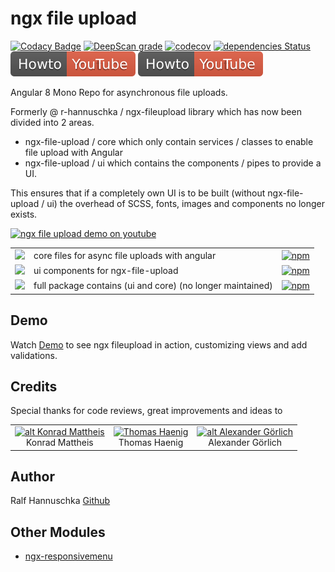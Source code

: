 # ngx file upload

[![Codacy Badge](https://api.codacy.com/project/badge/Grade/dc2f1a553c31471a95184d397bf72eb3)](https://www.codacy.com/app/r-hannuschka/ngx-fileupload?utm_source=github.com&amp;utm_medium=referral&amp;utm_content=r-hannuschka/ngx-fileupload&amp;utm_campaign=Badge_Grade)
[![DeepScan grade](https://deepscan.io/api/teams/6017/projects/7879/branches/86957/badge/grade.svg)](https://deepscan.io/dashboard#view=project&tid=6017&pid=7879&bid=86957)
[![codecov](https://codecov.io/gh/r-hannuschka/ngx-fileupload/branch/master/graph/badge.svg)](https://codecov.io/gh/r-hannuschka/ngx-fileupload)
[![dependencies Status](https://david-dm.org/r-hannuschka/ngx-fileupload/status.svg?path=src)](https://david-dm.org/r-hannuschka/ngx-fileupload?path=src)
[![youtube how tow](./bin/youtube.badge.svg)](https://www.youtube.com/watch?v=_dLyu2wceak&list=PL8Y_IacQr6GLyAVCQ12g5J04cY1DL0eSI&index=1)
[![youtube how tow](https://raw.githubusercontent.com/r-hannuschka/ngx-fileupload/master/bin/youtube.badge.svg)](https://www.youtube.com/watch?v=_dLyu2wceak&list=PL8Y_IacQr6GLyAVCQ12g5J04cY1DL0eSI&index=1)

Angular 8 Mono Repo for asynchronous file uploads.

Formerly @ r-hannuschka / ngx-fileupload library which has now been divided into 2 areas.

- ngx-file-upload / core which only contain services / classes to enable file upload with Angular
- ngx-file-upload / ui which contains the components / pipes to provide a UI.

This ensures that if a completely own UI is to be built (without ngx-file-upload / ui) the overhead of SCSS, fonts, images and components no longer exists.


[![ngx file upload demo on youtube](./docs/ngx-fileupload.png)](http://www.youtube.com/watch?v=KpHKw0AEOqg)

| | |   |
|---|---|---|
| [![](https://github.com/r-hannuschka/ngx-fileupload/workflows/ngx-file-upload/core/badge.svg?branch=master)](https://github.com/r-hannuschka/ngx-fileupload/tree/master/src/projects/core) | core files for async file uploads with angular | [![npm](https://img.shields.io/npm/v/@ngx-file-upload/core.svg?maxAge=2592000?style=plastic)](https://www.npmjs.com/package/@ngx-file-upload/core) |
| [![](https://github.com/r-hannuschka/ngx-fileupload/workflows/ngx-file-upload/ui/badge.svg?branch=master)](https://github.com/r-hannuschka/ngx-fileupload/tree/master/src/projects/ui) | ui components for ngx-file-upload | [![npm](https://img.shields.io/npm/v/@ngx-file-upload/ui.svg?maxAge=2592000?style=plastic)](https://www.npmjs.com/package/@ngx-file-upload/ui) |
| [![](https://github.com/r-hannuschka/ngx-fileupload/workflows/ngx-fileupload/badge.svg?tag=3.4.3)](https://github.com/r-hannuschka/ngx-fileupload/tree/3.4.3) | full package contains (ui and core) (no longer maintained) | [![npm](https://img.shields.io/npm/v/@r-hannuschka/ngx-fileupload.svg?maxAge=2592000?style=plastic)](https://www.npmjs.com/package/@r-hannuschka/ngx-fileupload) |

## Demo

Watch [Demo](https://r-hannuschka.github.io/ngx-fileupload/#/) to see ngx fileupload in action, customizing views and add validations.

## Credits

<!--
All icon fonts was created with [IconMoon App](https://icomoon.io/app/#/select)
-->

Special thanks for code reviews, great improvements and ideas to

||||  
|:-:|:-:|:-:|
|[![alt Konrad Mattheis](https://avatars2.githubusercontent.com/u/1100969?s=60&v=4)](https://github.com/konne)<br />Konrad Mattheis| [<img src="https://avatars3.githubusercontent.com/u/17725886?s=60&v=4" width=60 alt="Thomas Haenig" />](https://github.com/thomashaenig)<br />Thomas Haenig| [![alt Alexander Görlich](https://avatars0.githubusercontent.com/u/13659581?s=60&v=4)](https://github.com/AlexanderGoerlich)  <br />Alexander Görlich|

## Author

Ralf Hannuschka [Github](https://github.com/r-hannuschka)

## Other Modules

- [ngx-responsivemenu](https://github.com/r-hannuschka/ngx-responsivemenu)
